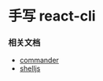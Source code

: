 # 手写 react-cli 

### 相关文档

- [commander](https://github.com/tj/commander.js/blob/HEAD/Readme_zh-CN.md)
- [shelljs](https://github.com/shelljs/shelljs) 